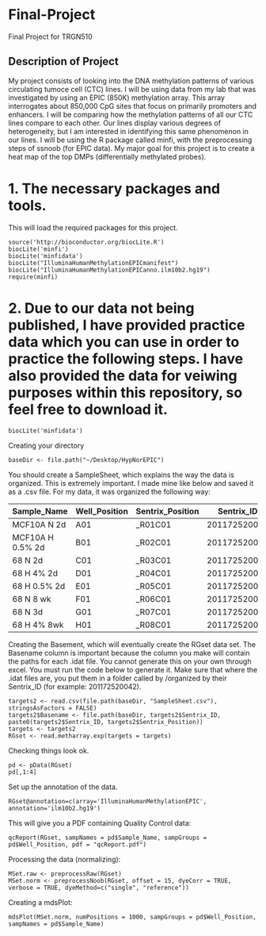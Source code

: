 # Final-Project
Final Project for TRGN510

## Description of Project

My project consists of looking into the DNA methylation patterns of various circulating tumoce cell (CTC) lines. I will be using data from my lab that was investigated by using an EPIC (850K) methylation array. This array interrogates about 850,000 CpG sites that focus on primarily promoters and enhancers. I will be comparing how the methylation patterns of all our CTC lines compare to each other. Our lines display various degrees of heterogeneity, but I am interested in identifying this same phenomenon in our lines. I will be using the R package called minfi, with the preprocessing steps of ssnoob (for EPIC data). My major goal for this project is to create a heat map of the top DMPs (differentially methylated probes).

# 1. The necessary packages and tools.

This will load the required packages for this project.
```
source('http://bioconductor.org/biocLite.R')
biocLite('minfi')
biocLite('minfidata')
biocLite("IlluminaHumanMethylationEPICmanifest")
biocLite("IlluminaHumanMethylationEPICanno.ilm10b2.hg19")
require(minfi)
```
# 2. Due to our data not being published, I have provided practice data which you can use in order to practice the following steps. I have also provided the data for veiwing purposes within this repository, so feel free to download it.

```
biocLite('minfidata')

```

Creating your directory

```
baseDir <- file.path("~/Desktop/HypNorEPIC")
```

You should create a SampleSheet, which explains the way the data is organized. This is extremely important. I made mine like below and saved it as a .csv file. For my data, it was organized the following way:

| Sample_Name | Well_Position | Sentrix_Position | Sentrix_ID | Complete_Barcode |
| --- | --- | --- | --- | --- |
| MCF10A N 2d | A01 | _R01C01 | 201172520042 | 201172520042_R01C01|
| MCF10A H 0.5% 2d | B01 | _R02C01 | 201172520042 | 201172520042_R02C01 |
| 68 N 2d |	C01 |	_R03C01 |	201172520042 |	201172520042_R03C01 |
| 68 H 4% 2d |	D01 |	_R04C01 |	201172520042 |	201172520042_R04C01 |
| 68 H 0.5% 2d |	E01 |	_R05C01 |	201172520042 |	201172520042_R05C01 |
| 68 N 8 wk |	F01 |	_R06C01 |	201172520042 |	201172520042_R06C01 |
| 68 N 3d |	G01 |	_R07C01 |	201172520042 |	201172520042_R07C01 |
| 68 H 4% 8wk |	H01 |	_R08C01 |	201172520042 |	201172520042_R08C01 |


Creating the Basement, which will eventually create the RGset data set. 
The Basename column is important because the column you make will contain the paths for each .idat file. You cannot generate this on your own through excel. You must run the code below to generate it. Make sure that where the .idat files are, you put them in a folder called by /organized by their 
Sentrix_ID (for example: 201172520042).

```
targets2 <- read.csv(file.path(baseDir, "SampleSheet.csv"), stringsAsFactors = FALSE)
targets2$Basename <- file.path(baseDir, targets2$Sentrix_ID, paste0(targets2$Sentrix_ID, targets2$Sentrix_Position))
targets <- targets2
RGset <- read.metharray.exp(targets = targets)
```

Checking things look ok.

```
pd <- pData(RGset)
pd[,1:4]
```

Set up the annotation of the data.

```
RGset@annotation=c(array='IlluminaHumanMethylationEPIC', annotation='ilm10b2.hg19')
```

This will give you a PDF containing Quality Control data:

```
qcReport(RGset, sampNames = pd$Sample_Name, sampGroups = pd$Well_Position, pdf = "qcReport.pdf")
```

Processing the data (normalizing):

```
MSet.raw <- preprocessRaw(RGset)
MSet.norm <- preprocessNoob(RGset, offset = 15, dyeCorr = TRUE, verbose = TRUE, dyeMethod=c("single", "reference"))
```

Creating a mdsPlot:

```
mdsPlot(MSet.norm, numPositions = 1000, sampGroups = pd$Well_Position, sampNames = pd$Sample_Name)
```




